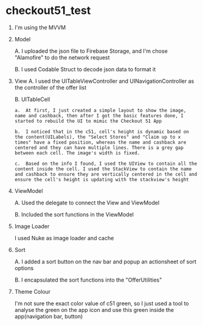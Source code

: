# checkout51_test
1.  I'm using the MVVM 

2.  Model

    A.  I uploaded the json file to Firebase Storage, and I'm chose "Alamofire" to do the network request 
    
    B.  I used Codable Struct to decode json data to format it
    
3.  View
    A.  I used the UITableViewController and UINavigationController as the controller of the offer list
    
    B.  UITableCell
    
        a.  At first, I just created a simple layout to show the image, name and cashback, then after I got the basic features done, I started to rebuild the UI to mimic the Checkout 51 App
        
        b.  I noticed that in the c51, cell's height is dynamic based on the content(UILabels), the "Select Stores" and "Claim up to x times" have a fixed position, whereas the name and cashback are centered and they can have multiple lines. There is a grey gap between each cell. The image's width is fixed.
        
        c.  Based on the info I found, I used the UIView to contain all the content inside the cell. I used the StackView to contain the name and cashback to ensure they are vertically centered in the cell and ensure the cell's height is updating with the stackview's height
        
4.  ViewModel

    A.  Used the delegate to connect the View and ViewModel
    
    B.  Included the sort functions in the ViewModel

5.  Image Loader

    I used Nuke as image loader and cache

6.  Sort

    A.  I added a sort button on the nav bar and popup an actionsheet of sort options
    
    B.  I encapsulated the sort functions into the "OfferUtilities"

7.  Theme Colour

    I'm not sure the exact color value of c51 green, so I just used a tool to analyse the green on the app icon and use this green inside the app(navigation bar, button)
    
    
   
